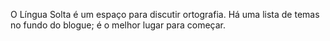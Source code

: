 O Língua Solta é um espaço para discutir ortografia. Há uma lista de temas no fundo do blogue; é o melhor lugar para começar.